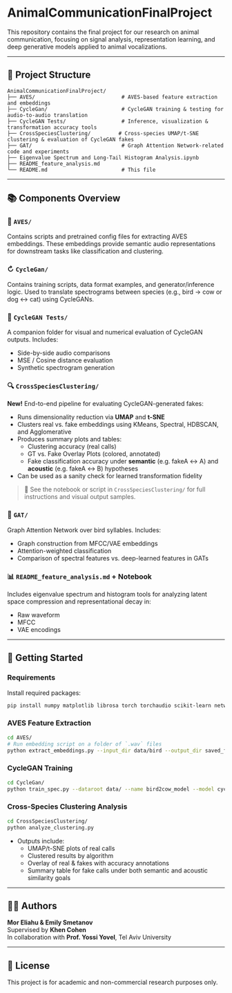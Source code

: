 # AnimalCommunicationFinalProject

This repository contains the final project for our research on animal communication, focusing on signal analysis, representation learning, and deep generative models applied to animal vocalizations.

---

## 📁 Project Structure

```
AnimalCommunicationFinalProject/
├── AVES/                            # AVES-based feature extraction and embeddings
├── CycleGan/                        # CycleGAN training & testing for audio-to-audio translation
├── CycleGAN Tests/                  # Inference, visualization & transformation accuracy tools
├── CrossSpeciesClustering/         # Cross-species UMAP/t-SNE clustering & evaluation of CycleGAN fakes
├── GAT/                             # Graph Attention Network-related code and experiments
├── Eigenvalue Spectrum and Long-Tail Histogram Analysis.ipynb
├── README_feature_analysis.md
└── README.md                        # This file
```

---

## 📚 Components Overview

### 🔬 `AVES/`
Contains scripts and pretrained config files for extracting AVES embeddings. These embeddings provide semantic audio representations for downstream tasks like classification and clustering.

### ↻ `CycleGan/`
Contains training scripts, data format examples, and generator/inference logic. Used to translate spectrograms between species (e.g., bird → cow or dog ↔ cat) using CycleGANs.

### 🧪 `CycleGAN Tests/`
A companion folder for visual and numerical evaluation of CycleGAN outputs. Includes:
- Side-by-side audio comparisons
- MSE / Cosine distance evaluation
- Synthetic spectrogram generation

### 🔍 `CrossSpeciesClustering/`
**New!** End-to-end pipeline for evaluating CycleGAN-generated fakes:
- Runs dimensionality reduction via **UMAP** and **t-SNE**
- Clusters real vs. fake embeddings using KMeans, Spectral, HDBSCAN, and Agglomerative
- Produces summary plots and tables:
  - Clustering accuracy (real calls)
  - GT vs. Fake Overlay Plots (colored, annotated)
  - Fake classification accuracy under **semantic** (e.g. fakeA ↔ A) and **acoustic** (e.g. fakeA ↔ B) hypotheses
- Can be used as a sanity check for learned transformation fidelity

> 📌 See the notebook or script in `CrossSpeciesClustering/` for full instructions and visual output samples.

### 🧠 `GAT/`
Graph Attention Network over bird syllables. Includes:
- Graph construction from MFCC/VAE embeddings
- Attention-weighted classification
- Comparison of spectral features vs. deep-learned features in GATs

### 📊 `README_feature_analysis.md` + Notebook
Includes eigenvalue spectrum and histogram tools for analyzing latent space compression and representational decay in:
- Raw waveform
- MFCC
- VAE encodings

---

## 🚀 Getting Started

### Requirements
Install required packages:
```bash
pip install numpy matplotlib librosa torch torchaudio scikit-learn networkx umap-learn hdbscan seaborn
```

### AVES Feature Extraction
```bash
cd AVES/
# Run embedding script on a folder of `.wav` files
python extract_embeddings.py --input_dir data/bird --output_dir saved_features/
```

### CycleGAN Training
```bash
cd CycleGan/
python train_spec.py --dataroot data/ --name bird2cow_model --model cycle_gan --dataset_mode unaligned_spec
```

### Cross-Species Clustering Analysis
```bash
cd CrossSpeciesClustering/
python analyze_clustering.py
```

- Outputs include:
  - UMAP/t-SNE plots of real calls
  - Clustered results by algorithm
  - Overlay of real & fakes with accuracy annotations
  - Summary table for fake calls under both semantic and acoustic similarity goals

---

## 👩‍💻 Authors

**Mor Eliahu & Emily Smetanov**  
Supervised by **Khen Cohen**  
In collaboration with **Prof. Yossi Yovel**, Tel Aviv University

---

## 📄 License

This project is for academic and non-commercial research purposes only.
